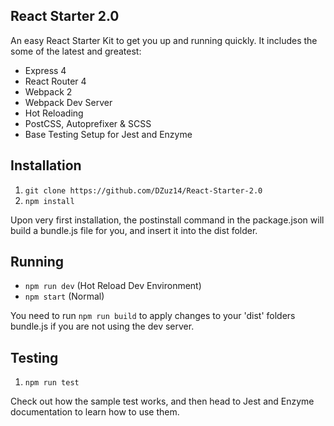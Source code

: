 
## React Starter 2.0 ##
An easy React Starter Kit to get you up and running quickly. It includes the some of the latest and greatest:

 - Express 4
 - React Router 4
 - Webpack 2
 - Webpack Dev Server
 - Hot Reloading
 - PostCSS, Autoprefixer & SCSS
 - Base Testing Setup for Jest and Enzyme

## Installation ##

 1. `git clone https://github.com/DZuz14/React-Starter-2.0`
 2. `npm install`

 Upon very first installation, the postinstall command in the package.json will build a bundle.js file for you,
 and insert it into the dist folder.

## Running ##

- `npm run dev` (Hot Reload Dev Environment)
- `npm start` (Normal)

You need to run `npm run build` to apply changes to your 'dist' folders bundle.js if you are not
using the dev server.

## Testing ##

1. `npm run test`

Check out how the sample test works, and then head to Jest and Enzyme documentation to learn how to use them.
